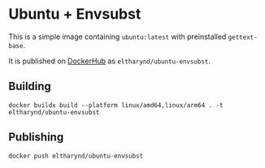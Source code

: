 # Ubuntu + Envsubst

This is a simple image containing `ubuntu:latest` with preinstalled `gettext-base`.

It is published on [DockerHub](https://hub.docker.com/docker/eltharynd/ubuntu-envsubst) as `eltharynd/ubuntu-envsubst`.

## Building

```shell
docker buildx build --platform linux/amd64,linux/arm64 . -t eltharynd/ubuntu-envsubst
```

## Publishing

```shell
docker push eltharynd/ubuntu-envsubst
```
